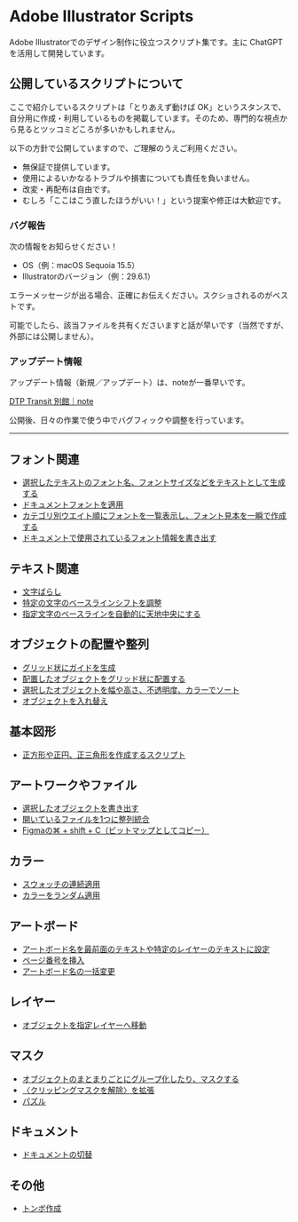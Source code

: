 # Adobe Illustrator Scripts

Adobe Illustratorでのデザイン制作に役立つスクリプト集です。主に ChatGPT を活用して開発しています。

## 公開しているスクリプトについて

ここで紹介しているスクリプトは「とりあえず動けば OK」というスタンスで、自分用に作成・利用しているものを掲載しています。そのため、専門的な視点から見るとツッコミどころが多いかもしれません。

以下の方針で公開していますので、ご理解のうえご利用ください。

- 無保証で提供しています。
- 使用によるいかなるトラブルや損害についても責任を負いません。
- 改変・再配布は自由です。
- むしろ「ここはこう直したほうがいい！」という提案や修正は大歓迎です。

### バグ報告

次の情報をお知らせください！

- OS（例：macOS Sequoia 15.5）
- Illustratorのバージョン（例：29.6.1）

エラーメッセージが出る場合、正確にお伝えください。スクショされるのがベストです。

可能でしたら、該当ファイルを共有くださいますと話が早いです（当然ですが、外部には公開しません）。

### アップデート情報

アップデート情報（新規／アップデート）は、noteが一番早いです。

[DTP Transit 別館｜note](https://note.com/dtp_tranist)

公開後、日々の作業で使う中でバグフィックや調整を行っています。

---

## フォント関連

- [選択したテキストのフォント名、フォントサイズなどをテキストとして生成する](readme.ja/AddTextInfoLabel.md)
- [ドキュメントフォントを適用](readme.ja/ApplyDocumentFonts.md)
- [カテゴリ別ウエイト順にフォントを一覧表示し、フォント見本を一瞬で作成する](readme.ja/TypefaceSampler.md)
- [ドキュメントで使用されているフォント情報を書き出す](readme.ja/ExportFontInfoFromXMP.md)

## テキスト関連

- [文字ばらし](readme.ja/TextSplitterPro.md)
- [特定の文字のベースラインシフトを調整](readme.ja/SmartBaselineShifter.md)
- [指定文字のベースラインを自動的に天地中央にする](readme.ja/AdjustBaselineVerticalCenter.md)

## オブジェクトの配置や整列

- [グリッド状にガイドを生成](readme.ja/GenerateGuidesGrid.md)
- [配置したオブジェクトをグリッド状に配置する](readme.ja/SmartObjectDistributor.md)
- [選択したオブジェクトを幅や高さ、不透明度、カラーでソート](readme.ja/SmartObjectSorter.md)
- [オブジェクトを入れ替え](readme.ja/SwapNearestItemWithDialogbox.md)

## 基本図形

- [正方形や正円、正三角形を作成するスクリプト](readme.ja/SmartShapeMaker.md)

## アートワークやファイル

- [選択したオブジェクトを書き出す](readme.ja/SmartObjectExporter.md)
- [開いているファイルを1つに整列統合](readme.ja/SmartBatchImporter.md)
- [Figmaの⌘ + shift + C（ビットマップとしてコピー）](readme.ja/CopyAsPngLikeFigma.md)

## カラー

- [スウォッチの連続適用](readme.ja/ApplySwatchesToSelection.md)
- [カラーをランダム適用](readme.ja/ShuffleObjectColors.md)

## アートボード

- [アートボード名を最前面のテキストや特定のレイヤーのテキストに設定](readme.ja/SmartArtboardRenamer.md)
- [ページ番号を挿入](readme.ja/AddPageNumberFromTextSelection.md)
- [アートボード名の一括変更](readme.ja/RenameArtboardsPlus.md)


## レイヤー

- [オブジェクトを指定レイヤーへ移動](readme.ja/SuperLayerManage.md)

## マスク

- [オブジェクトのまとまりごとにグループ化したり、マスクする](readme.ja/SmartClipAndGroup.md)
- [〈クリッピングマスクを解除〉を拡張](readme.ja/ReleaseClipMask.md)
- [パズル](readme.ja/SmartSliceWithPuzzlify.md)

## ドキュメント

- [ドキュメントの切替](readme.ja/SmartSwitchDocs.md)

## その他

- [トンボ作成](readme.ja/AddTrimMark.md)


